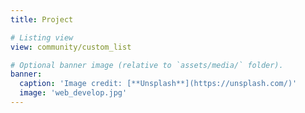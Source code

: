 ```yaml
---
title: Project

# Listing view
view: community/custom_list

# Optional banner image (relative to `assets/media/` folder).
banner:
  caption: 'Image credit: [**Unsplash**](https://unsplash.com/)'
  image: 'web_develop.jpg'
---
```

